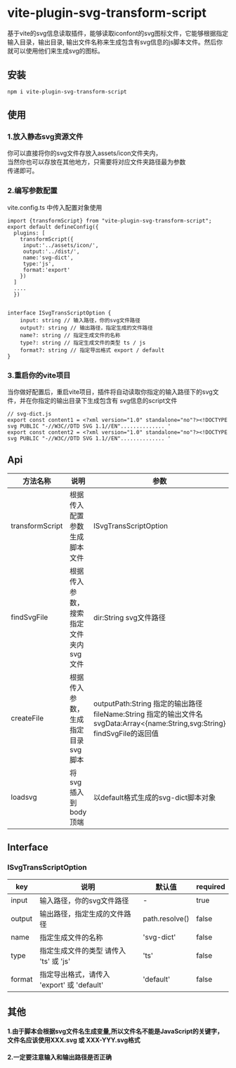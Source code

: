 # vite-plugin-svg-transform-script
基于vite的svg信息读取插件，能够读取iconfont的svg图标文件，它能够根据指定输入目录，输出目录,
输出文件名称来生成包含有svg信息的js脚本文件。然后你就可以使用他们来生成svg的图标。
## 安装
````
npm i vite-plugin-svg-transform-script
````
## 使用
### 1.放入静态svg资源文件
你可以直接将你的svg文件存放入assets/icon文件夹内，  
当然你也可以存放在其他地方，只需要将对应文件夹路径最为参数  
传递即可。
### 2.编写参数配置
vite.config.ts 中传入配置对象使用
````
import {transformScript} from "vite-plugin-svg-transform-script";
export default defineConfig({
  plugins: [
    transformScript({
     input:'../assets/icon/',
     output:'../dist/',
     name:'svg-dict',
     type:'js',
     format:'export'
    })
  ]
  ....
  })


interface ISvgTransScriptOption {
    input: string // 输入路径，你的svg文件路径
    output?: string // 输出路径，指定生成的文件路径
    name?: string // 指定生成文件的名称
    type?: string // 指定生成文件的类型 ts / js
    format?: string // 指定导出格式 export / default
}
````
### 3.重启你的vite项目
当你做好配置后，重启vite项目，插件将自动读取你指定的输入路径下的svg文件，并在你指定的输出目录下生成包含有
svg信息的script文件
````
// svg-dict.js
export const content1 = <?xml version="1.0" standalone="no"?><!DOCTYPE svg PUBLIC "-//W3C//DTD SVG 1.1//EN".............. '
export const content2 = <?xml version="1.0" standalone="no"?><!DOCTYPE svg PUBLIC "-//W3C//DTD SVG 1.1//EN".............. '
````
## Api
| 方法名称            | 说明                   | 参数                                                                                                              | 返回 |
|-----------------|----------------------|-----------------------------------------------------------------------------------------------------------------| ----  | 
| transformScript | 根据传入配置参数生成脚本文件       | ISvgTransScriptOption                                                                                           | void |
| findSvgFile     | 根据传入参数，搜索指定文件夹内svg文件 | dir:String svg文件路径                                                                                              | Array<{name:String,svg:String}><br>fileName：驼峰化的svg文件名<br>svg:对应svg文件的innerHTML| 
| createFile      | 根据传入参数，生成指定目录svg脚本   | outputPath:String 指定的输出路径<br>fileName:String 指定的输出文件名 <br>svgData:Array<{name:String,svg:String} findSvgFile的返回值 | void|
| loadsvg         | 将svg插入到body顶端        | 以default格式生成的svg-dict脚本对象| void |
## Interface
### ISvgTransScriptOption
|  key   |  说明   | 默认值  | required |
|  ---- |  ----  | ----  | ---  | 
| input | 输入路径，你的svg文件路径| - | true |
| output | 输出路径，指定生成的文件路径| path.resolve() |false|
| name | 指定生成文件的名称| 'svg-dict' |false|
| type | 指定生成文件的类型 请传入 'ts' 或 'js'| 'ts' |false|
| format | 指定导出格式，请传入 'export' 或 'default'| 'default' |false|


## 其他
#### 1.由于脚本会根据svg文件名生成变量,所以文件名不能是JavaScript的关键字，文件名应该使用XXX.svg 或 XXX-YYY.svg格式
#### 2.一定要注意输入和输出路径是否正确